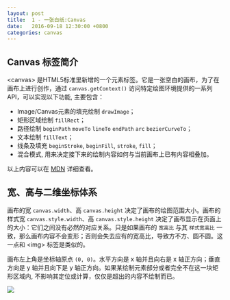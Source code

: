 ```yaml
---
layout: post
title:  1 - 一张白纸:Canvas
date:   2016-09-18 12:30:00 +0800
categories: canvas
---
```


## Canvas 标签简介

&lt;canvas&gt; 是HTML5标准里新增的一个元素标签。它是一张空白的画布，为了在画布上进行创作，通过 `canvas.getContext()` 访问特定绘图环境提供的一系列 API，可以实现以下功能, 主要包含：

- Image/Canvas元素的填充绘制 `drawImage`；
- 矩形区域绘制 `fillRect`；
- 路径绘制 `beginPath` `moveTo` `lineTo` `endPath` `arc` `bezierCurveTo`；
- 文本绘制 `fillText`；
- 线条及填充 `beginStroke`, `beginFill`, `stroke`, `fill`；
- 混合模式, 用来决定接下来的绘制内容如何与当前画布上已有内容相叠加。

以上内容可以在 [MDN](https://developer.mozilla.org/en-US/docs/Web/API/Canvas_API/Tutorial/Basic_usage) 详细查看。

## 宽、高与二维坐标体系

画布的宽 `canvas.width`、高 `canvas.height` 决定了画布的绘图范围大小。画布的样式宽 `canvas.style.width`、高 `canvas.style.height` 决定了画布显示在页面上的大小：它们之间没有必然的对应关系。只是如果画布的 `宽高比` 与其 `样式宽高比` 一致，那么画布内容不会变形；否则会失去应有的宽高比，导致方不方、圆不圆。这一点和 &lt;img&gt; 标签是类似的。

画布左上角是坐标轴原点 `(0, 0)`。水平方向是 x 轴并且向右是 x 轴正方向；垂直方向是 y 轴并且向下是 y 轴正方向。如果某绘制元素部分或者完全不在这一块矩形区域内, 不影响其定位或计算，仅仅是超出的内容不绘制而已。

![](https://mdn.mozillademos.org/files/224/Canvas_default_grid.png)
